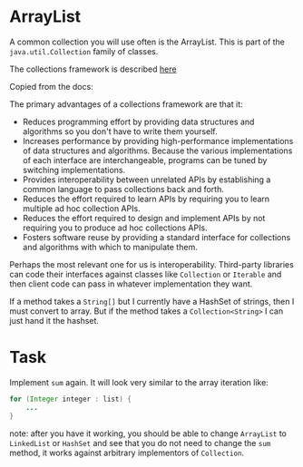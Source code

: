# ArrayList

A common collection you will use often is the ArrayList. This is part of the `java.util.Collection` family of classes.

The collections framework is described [here](https://docs.oracle.com/en/java/javase/11/docs/api/java.base/java/util/doc-files/coll-overview.html)

Copied from the docs:

The primary advantages of a collections framework are that it:

* Reduces programming effort by providing data structures and algorithms so you don't have to write them yourself.
* Increases performance by providing high-performance implementations of data structures and algorithms. Because the various implementations of each interface are interchangeable, programs can be tuned by switching implementations.
* Provides interoperability between unrelated APIs by establishing a common language to pass collections back and forth.
* Reduces the effort required to learn APIs by requiring you to learn multiple ad hoc collection APIs.
* Reduces the effort required to design and implement APIs by not requiring you to produce ad hoc collections APIs.
* Fosters software reuse by providing a standard interface for collections and algorithms with which to manipulate them.

Perhaps the most relevant one for us is interoperability. Third-party libraries can code their interfaces against classes like `Collection` or `Iterable` and then client code can pass in whatever implementation they want.

If a method takes a `String[]` but I currently have a HashSet of strings, then I must convert to array. But if the method takes a `Collection<String>` I can just hand it the hashset.

# Task

Implement `sum` again. It will look very similar to the array iteration like:
```java
for (Integer integer : list) {
    ...
}
```

note: after you have it working, you should be able to change `ArrayList` to `LinkedList` or `HashSet` and see that you do not need to change the `sum` method, it works against arbitrary implementors of `Collection`.